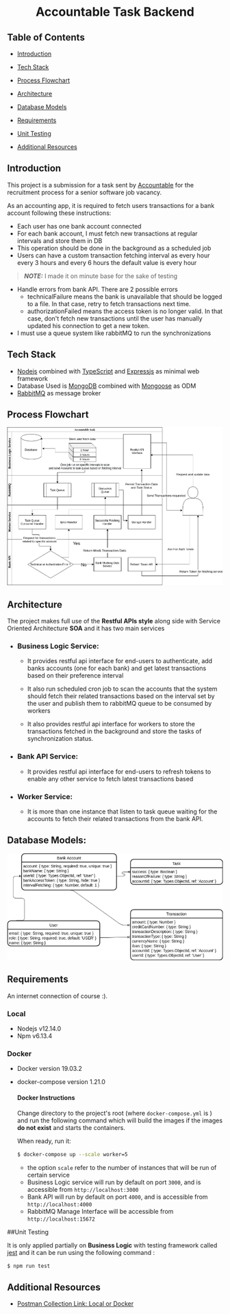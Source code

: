 <h1  align="center"> Accountable Task Backend </h1>

## Table of Contents

- [Introduction](#introduction)

- [Tech Stack](#tech-stack)

- [Process Flowchart](#process-flowchart)

- [Architecture](#architecture)

- [Database Models](#database-models)

- [Requirements](#requirements)

- [Unit Testing](#unit-testing)

- [Additional Resources](#additional-resources)

## Introduction

This project is a submission for a task sent by [Accountable](https://www.accountable.eu/) for the recruitment process for a senior software job vacancy.

As an accounting app, it is required to fetch users transactions for a bank account following these instructions:

- Each user has one bank account connected
- For each bank account, I must fetch new transactions at regular intervals and store them in DB
- This operation should be done in the background as a scheduled job
- Users can have a custom transaction fetching interval as every hour every 3 hours and every 6 hours the default value is every hour

> **_NOTE:_** I made it on minute base for the sake of testing

- Handle errors from bank API. There are 2 possible errors
  - technicalFailure means the bank is unavailable that should be logged to a file. In that case, retry to fetch transactions next time.
  - authorizationFailed means the access token is no longer valid. In that case, don't fetch new transactions until the user has manually updated his connection to get a new token.
- I must use a queue system like rabbitMQ to run the synchronizations

## Tech Stack

- [Nodejs](https://nodejs.org/) combined with [TypeScript](https://www.typescriptlang.org) and [Expressjs](https://expressjs.com) as minimal web framework
- Database Used is [MongoDB](https://www.mongodb.com/) combined with [Mongoose](https://mongoosejs.com/) as ODM
- [RabbitMQ](https://www.rabbitmq.com/) as message broker

## Process Flowchart

![Alt text](docs/Architecture-FlowChart.png?raw=true)

## Architecture

The project makes full use of the **Restful APIs style** along side with Service Oriented Architecture **SOA** and it has two main services

- ### Business Logic Service:

  - It provides restful api interface for end-users to authenticate, add banks accounts (one for each bank) and get latest transactions based on their preference interval

  - It also run scheduled cron job to scan the accounts that the system should fetch their related transactions based on the interval set by the user and publish them to rabbitMQ queue to be consumed by workers

  - It also provides restful api interface for workers to store the transactions fetched in the background and store the tasks of synchronization status.

- ### Bank API Service:

  - It provides restful api interface for end-users to refresh tokens to enable any other service to fetch latest transactions based

- ### Worker Service:

  - It is more than one instance that listen to task queue waiting for the accounts to fetch their related transactions from the bank API.

## Database Models:

![Alt text](docs/Architecture-Models.png?raw=true)

## Requirements

An internet connection of course :).

### Local

- Nodejs v12.14.0
- Npm v6.13.4

### Docker

- Docker version 19.03.2
- docker-compose version 1.21.0

  #### Docker Instructions

  Change directory to the project's root (where `docker-compose.yml` is ) and run the following command which will build the images if the images **do not exist** and starts the containers.

  When ready, run it:

  ```bash
  $ docker-compose up --scale worker=5
  ```

  - the option `scale` refer to the number of instances that will be run of certain service
  - Business Logic service will run by default on port `3000`, and is accessible from `http://localhost:3000`
  - Bank API will run by default on port `4000`, and is accessible from `http://localhost:4000`
  - RabbitMQ Manage Interface will be accessible from `http://localhost:15672`

##Unit Testing

It is only applied partially on **Business Logic** with testing framework called [jest](https://jestjs.io/) and it can be run using the following command :

```bash
$ npm run test
```

## Additional Resources

- [Postman Collection Link: Local or Docker](https://www.getpostman.com/collections/7f7183970966924c9c6a)
